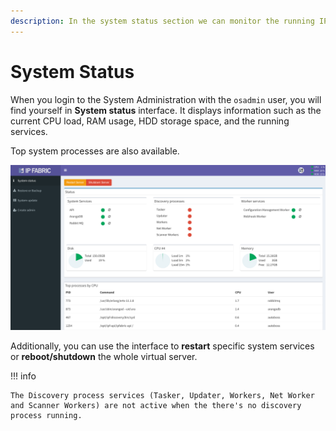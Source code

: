 ```yaml
---
description: In the system status section we can monitor the running IP Fabric services, present disk, CPU and memory usage, and top processes run by the system.
---
```


# System Status

When you login to the System Administration with the `osadmin` user, you will find yourself in **System status** interface. It displays information such as the current CPU load, RAM usage, HDD storage space, and the running services.

Top system processes are also available.

![system status](system_status.png)

Additionally, you can use the interface to **restart** specific system services or **reboot/shutdown** the whole virtual server.

!!! info

    The Discovery process services (Tasker, Updater, Workers, Net Worker and Scanner Workers) are not active when the there's no discovery process running.
